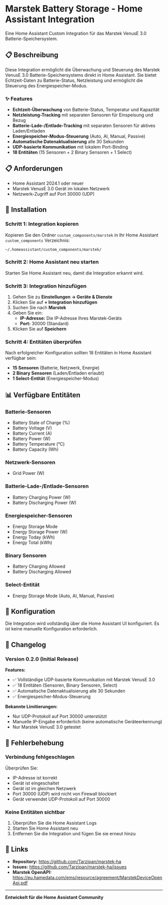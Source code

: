 ﻿# Marstek Battery Storage - Home Assistant Integration

Eine Home Assistant Custom Integration für das Marstek VenusE 3.0 Batterie-Speichersystem.

## 📋 Beschreibung

Diese Integration ermöglicht die Überwachung und Steuerung des Marstek VenusE 3.0 Batterie-Speichersystems direkt in Home Assistant. Sie bietet Echtzeit-Daten zu Batterie-Status, Netzleistung und ermöglicht die Steuerung des Energiespeicher-Modus.

### ✨ Features

- **Echtzeit-Überwachung** von Batterie-Status, Temperatur und Kapazität
- **Netzleistung-Tracking** mit separaten Sensoren für Einspeisung und Bezug
- **Batterie-Lade-/Entlade-Tracking** mit separaten Sensoren für aktives Laden/Entladen
- **Energiespeicher-Modus-Steuerung** (Auto, AI, Manual, Passive)
- **Automatische Datenaktualisierung** alle 30 Sekunden
- **UDP-basierte Kommunikation** mit lokalem Port-Binding
- **18 Entitäten** (15 Sensoren + 2 Binary Sensoren + 1 Select)

## 📋 Anforderungen

- Home Assistant 2024.1 oder neuer
- Marstek VenusE 3.0 Gerät im lokalen Netzwerk
- Netzwerk-Zugriff auf Port 30000 (UDP)

## 🚀 Installation

### Schritt 1: Integration kopieren

Kopieren Sie den Ordner `custom_components/marstek` in Ihr Home Assistant `custom_components` Verzeichnis:

```
~/.homeassistant/custom_components/marstek/
```

### Schritt 2: Home Assistant neu starten

Starten Sie Home Assistant neu, damit die Integration erkannt wird.

### Schritt 3: Integration hinzufügen

1. Gehen Sie zu **Einstellungen → Geräte & Dienste**
2. Klicken Sie auf **+ Integration hinzufügen**
3. Suchen Sie nach **Marstek**
4. Geben Sie ein:
   - **IP-Adresse:** Die IP-Adresse Ihres Marstek-Geräts
   - **Port:** 30000 (Standard)
5. Klicken Sie auf **Speichern**

### Schritt 4: Entitäten überprüfen

Nach erfolgreicher Konfiguration sollten 18 Entitäten in Home Assistant verfügbar sein:

- **15 Sensoren** (Batterie, Netzwerk, Energie)
- **2 Binary Sensoren** (Laden/Entladen erlaubt)
- **1 Select-Entität** (Energiespeicher-Modus)

## 📊 Verfügbare Entitäten

### Batterie-Sensoren

- Battery State of Charge (%)
- Battery Voltage (V)
- Battery Current (A)
- Battery Power (W)
- Battery Temperature (°C)
- Battery Capacity (Wh)

### Netzwerk-Sensoren

- Grid Power (W)

### Batterie-Lade-/Entlade-Sensoren

- Battery Charging Power (W)
- Battery Discharging Power (W)

### Energiespeicher-Sensoren

- Energy Storage Mode
- Energy Storage Power (W)
- Energy Today (kWh)
- Energy Total (kWh)

### Binary Sensoren

- Battery Charging Allowed
- Battery Discharging Allowed

### Select-Entität

- Energy Storage Mode (Auto, AI, Manual, Passive)

## 🔧 Konfiguration

Die Integration wird vollständig über die Home Assistant UI konfiguriert. Es ist keine manuelle Konfiguration erforderlich.

## 📝 Changelog

### Version 0.2.0 (Initial Release)

**Features:**

- ✅ Vollständige UDP-basierte Kommunikation mit Marstek VenusE 3.0
- ✅ 18 Entitäten (Sensoren, Binary Sensoren, Select)
- ✅ Automatische Datenaktualisierung alle 30 Sekunden
- ✅ Energiespeicher-Modus-Steuerung

**Bekannte Limitierungen:**

- Nur UDP-Protokoll auf Port 30000 unterstützt
- Manuelle IP-Eingabe erforderlich (keine automatische Geräteerkennung)
- Nur Marstek VenusE 3.0 getestet

## 🐛 Fehlerbehebung

### Verbindung fehlgeschlagen

Überprüfen Sie:

- IP-Adresse ist korrekt
- Gerät ist eingeschaltet
- Gerät ist im gleichen Netzwerk
- Port 30000 (UDP) wird nicht von Firewall blockiert
- Gerät verwendet UDP-Protokoll auf Port 30000

### Keine Entitäten sichtbar

1. Überprüfen Sie die Home Assistant Logs
2. Starten Sie Home Assistant neu
3. Entfernen Sie die Integration und fügen Sie sie erneut hinzu

## 🔗 Links

- **Repository:** https://github.com/Tarzipan/marstek-ha
- **Issues:** https://github.com/Tarzipan/marstek-ha/issues
- **Marstek OpenAPI:** https://eu.hamedata.com/ems/resource/agreement/MarstekDeviceOpenApi.pdf

---

**Entwickelt für die Home Assistant Community**
